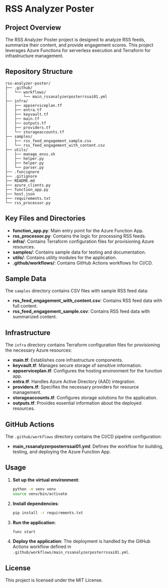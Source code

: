 # RSS Analyzer Poster

## Project Overview

The RSS Analyzer Poster project is designed to analyze RSS feeds, summarize their content, and provide engagement scores. This project leverages Azure Functions for serverless execution and Terraform for infrastructure management.

## Repository Structure

```
rss-analyzer-poster/
├── .github/
│   └── workflows/
│       └── main_rssanalyzerposterrssai01.yml
├── infra/
│   ├── appserviceplan.tf
│   ├── entra.tf
│   ├── keyvault.tf
│   ├── main.tf
│   ├── outputs.tf
│   ├── providers.tf
│   └── storageaccounts.tf
├── samples/
│   ├── rss_feed_engagement_sample.csv
│   └── rss_feed_engagement_with_content.csv
├── utils/
│   ├── manage_envs.sh
│   ├── helper.py
│   ├── helper.py
│   └── parser.py
├── .funcignore
├── .gitignore
├── README.md
├── azure_clients.py
├── function_app.py
├── host.json
├── requirements.txt
└── rss_processor.py
```

## Key Files and Directories

- **function_app.py**: Main entry point for the Azure Function App.
- **rss_processor.py**: Contains the logic for processing RSS feeds.
- **infra/**: Contains Terraform configuration files for provisioning Azure resources.
- **samples/**: Contains sample data for testing and documentation.
- **utils/**: Contains utility modules for the application.
- **.github/workflows/**: Contains GitHub Actions workflows for CI/CD.

## Sample Data

The `samples` directory contains CSV files with sample RSS feed data:

- **rss_feed_engagement_with_content.csv**: Contains RSS feed data with full content.
- **rss_feed_engagement_sample.csv**: Contains RSS feed data with summarized content.

## Infrastructure

The `infra` directory contains Terraform configuration files for provisioning the necessary Azure resources:

- **main.tf**: Establishes core infrastructure components.
- **keyvault.tf**: Manages secure storage of sensitive information.
- **appserviceplan.tf**: Configures the hosting environment for the function app.
- **entra.tf**: Handles Azure Active Directory (AAD) integration.
- **providers.tf**: Specifies the necessary providers for resource management.
- **storageaccounts.tf**: Configures storage solutions for the application.
- **outputs.tf**: Provides essential information about the deployed resources.

## GitHub Actions

The `.github/workflows` directory contains the CI/CD pipeline configuration:

- **main_rssanalyzerposterrssai01.yml**: Defines the workflow for building, testing, and deploying the Azure Function App.

## Usage

1. **Set up the virtual environment**:

    ```sh
    python -m venv venv
    source venv/bin/activate
    ```

2. **Install dependencies**:

    ```sh
    pip install -r requirements.txt
    ```

3. **Run the application**:

    ```sh
    func start
    ```

4. **Deploy the application**:
    The deployment is handled by the GitHub Actions workflow defined in `.github/workflows/main_rssanalyzerposterrssai01.yml`.

## License

This project is licensed under the MIT License.
